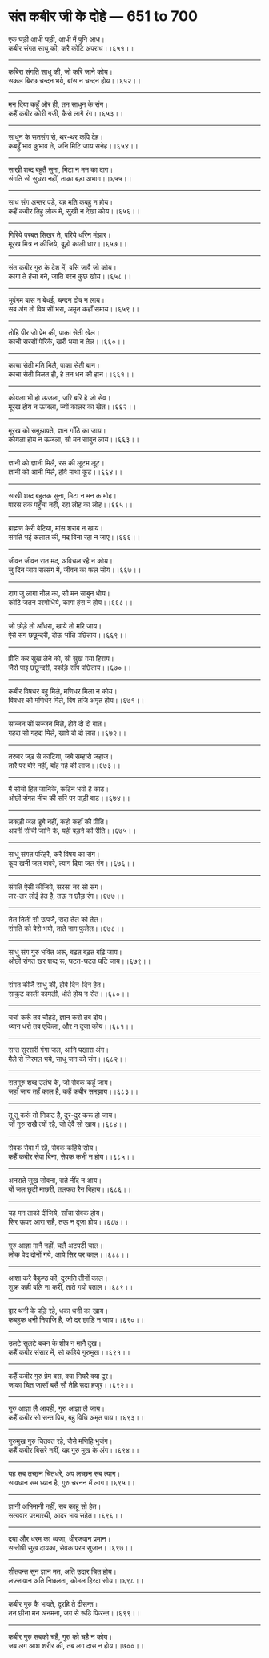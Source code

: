 # संत कबीर जी के दोहे — 651 to 700

एक घड़ी आधी घड़ी, आधी में पुनि आध।\
कबीर संगत साधु की, करै कोटि अपराध।।६५१।।

---

कबिरा संगति साधु की, जो करि जाने कोय।\
सकल बिरछ चन्दन भये, बांस न चन्दन होय।।६५२।।

---

मन दिया कहुँ और ही, तन साधुन के संग।\
कहैं कबीर कोरी गजी, कैसे लागै रंग।।६५३।।

---

साधुन के सतसंग से, थर-थर काँपे देह।\
कबहुँ भाव कुभाव ते, जनि मिटि जाय सनेह।।६५४।।

---

साखी शब्द बहुतै सुना, मिटा न मन का दाग।\
संगति सो सुधरा नहीं, ताका बड़ा अभाग।।६५५।।

---

साध संग अन्तर पड़े, यह मति कबहु न होय।\
कहैं कबीर तिहु लोक में, सुखी न देखा कोय।।६५६।।

---

गिरिये परबत सिखर ते, परिये धरिन मंझार।\
मूरख मित्र न कीजिये, बूड़ो काली धार।।६५७।।

---

संत कबीर गुरु के देश में, बसि जावै जो कोय।\
कागा ते हंसा बनै, जाति बरन कुछ खोय।।६५८।।

---

भुवंगम बास न बेधई, चन्दन दोष न लाय।\
सब अंग तो विष सों भरा, अमृत कहाँ समाय।।६५९।।

---

तोहि पीर जो प्रेम की, पाका सेती खेल।\
काची सरसों पेरिकै, खरी भया न तेल।।६६०।।

---

काचा सेती मति मिलै, पाका सेती बान।\
काचा सेती मिलत ही, है तन धन की हान।।६६१।।

---

कोयला भी हो ऊजला, जरि बरि है जो सेव।\
मूरख होय न ऊजला, ज्यों कालर का खेत।।६६२।।

---

मूरख को समुझावते, ज्ञान गाँठि का जाय।\
कोयला होय न ऊजला, सौ मन साबुन लाय।।६६३।।

---

ज्ञानी को ज्ञानी मिलै, रस की लूटम लूट।\
ज्ञानी को आनी मिलै, हौवै माथा कूट।।६६४।।

---

साखी शब्द बहुतक सुना, मिटा न मन क मोह।\
पारस तक पहुँचा नहीं, रहा लोह का लोह।।६६५।।

---

ब्राह्मण केरी बेटिया, मांस शराब न खाय।\
संगति भई कलाल की, मद बिना रहा न जाए।।६६६।।

---

जीवन जीवन रात मद, अविचल रहै न कोय।\
जु दिन जाय सत्संग में, जीवन का फल सोय।।६६७।।

---

दाग जु लागा नील का, सौ मन साबुन धोय।\
कोटि जतन परमोधिये, कागा हंस न होय।।६६८।।

---

जो छोड़े तो आँधरा, खाये तो मरि जाय।\
ऐसे संग छछून्दरी, दोऊ भाँति पछिताय।।६६९।।

---

प्रीति कर सुख लेने को, सो सुख गया हिराय।\
जैसे पाइ छछून्दरी, पकड़ि साँप पछिताय।।६७०।।

---

कबीर विषधर बहु मिले, मणिधर मिला न कोय।\
विषधर को मणिधर मिले, विष तजि अमृत होय।।६७१।।

---

सज्जन सों सज्जन मिले, होवे दो दो बात।\
गहदा सो गहदा मिले, खावे दो दो लात।।६७२।।

---

तरुवर जड़ से काटिया, जबै सम्हारो जहाज।\
तारै पर बोरे नहीं, बाँह गहे की लाज।।६७३।।

---

मैं सोचों हित जानिके, कठिन भयो है काठ।\
ओछी संगत नीच की सरि पर पाड़ी बाट।।६७४।।

---

लकड़ी जल डूबै नहीं, कहो कहाँ की प्रीति।\
अपनी सीची जानि के, यही बड़ने की रीति।।६७५।।

---

साधू संगत परिहरै, करै विषय का संग।\
कूप खनी जल बावरे, त्याग दिया जल गंग।।६७६।।

---

संगति ऐसी कीजिये, सरसा नर सो संग।\
लर-लर लोई हेत है, तऊ न छौड़ रंग।।६७७।।

---

तेल तिली सौ ऊपजै, सदा तेल को तेल।\
संगति को बेरो भयो, ताते नाम फुलेल।।६७८।।

---

साधु संग गुरु भक्ति अरू, बढ़त बढ़त बढ़ि जाय।\
ओछी संगत खर शब्द रू, घटत-घटत घटि जाय।।६७९।।

---

संगत कीजै साधु की, होवे दिन-दिन हेत।\
साकुट काली कामली, धोते होय न सेत।।६८०।।

---

चर्चा करूँ तब चौहटे, ज्ञान करो तब दोय।\
ध्यान धरो तब एकिला, और न दूजा कोय।।६८१।।

---

सन्त सुरसरी गंगा जल, आनि पखारा अंग।\
मैले से निरमल भये, साधू जन को संग।।६८२।।

---

सतगुरु शब्द उलंघ के, जो सेवक कहूँ जाय।\
जहाँ जाय तहँ काल है, कहैं कबीर समझाय।।६८३।।

---

तू तू करूं तो निकट है, दुर-दुर करू हो जाय।\
जों गुरु राखै त्यों रहै, जो देवै सो खाय।।६८४।।

---

सेवक सेवा में रहै, सेवक कहिये सोय।\
कहैं कबीर सेवा बिना, सेवक कभी न होय।।६८५।।

---

अनराते सुख सोवना, राते नींद न आय।\
यों जल छूटी माछरी, तलफत रैन बिहाय।।६८६।।

---

यह मन ताको दीजिये, साँचा सेवक होय।\
सिर ऊपर आरा सहै, तऊ न दूजा होय।।६८७।।

---

गुरु आज्ञा मानै नहीं, चलै अटपटी चाल।\
लोक वेद दोनों गये, आये सिर पर काल।।६८८।।

---

आशा करै बैकुण्ठ की, दुरमति तीनों काल।\
शुक्र कही बलि ना करीं, ताते गयो पताल।।६८९।।

---

द्वार थनी के पड़ि रहे, धका धनी का खाय।\
कबहुक धनी निवाजि है, जो दर छाड़ि न जाय।।६९०।।

---

उलटे सुलटे बचन के शीष न मानै दुख।\
कहैं कबीर संसार में, सो कहिये गुरुमुख।।६९१।।

---

कहैं कबीर गुरु प्रेम बस, क्या नियरै क्या दूर।\
जाका चित जासों बसै सौ तेहि सदा हजूर।।६९२।।

---

गुरु आज्ञा लै आवही, गुरु आज्ञा लै जाय।\
कहैं कबीर सो सन्त प्रिय, बहु विधि अमृत पाय।।६९३।।

---

गुरुमुख गुरु चितवत रहे, जैसे मणिहि भुजंग।\
कहैं कबीर बिसरे नहीं, यह गुरु मुख के अंग।।६९४।।

---

यह सब तच्छन चितधरे, अप लच्छन सब त्याग।\
सावधान सम ध्यान है, गुरु चरनन में लाग।।६९५।।

---

ज्ञानी अभिमानी नहीं, सब काहू सो हेत।\
सत्यवार परमारथी, आदर भाव सहेत।।६९६।।

---

दया और धरम का ध्वजा, धीरजवान प्रमान।\
सन्तोषी सुख दायका, सेवक परम सुजान।।६९७।।

---

शीतवन्त सुन ज्ञान मत, अति उदार चित होय।\
लज्जावान अति निछलता, कोमल हिरदा सोय।।६९८।।

---

कबीर गुरु कै भावते, दूरहि ते दीसन्त।\
तन छीना मन अनमना, जग से रूठि फिरन्त।।६९९।।

---

कबीर गुरु सबको चहै, गुरु को चहै न कोय।\
जब लग आश शरीर की, तब लग दास न होय।।७००।।
